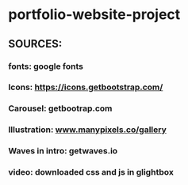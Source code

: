 # portfolio-website-project

## SOURCES:

### fonts: google fonts

### Icons: https://icons.getbootstrap.com/

### Carousel: getbootrap.com

### Illustration: www.manypixels.co/gallery

### Waves in intro: getwaves.io

### video: downloaded css and js in glightbox
